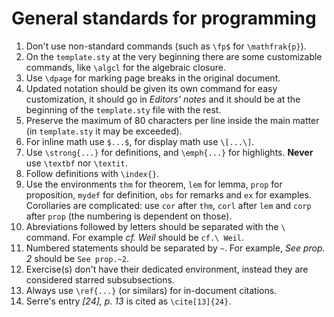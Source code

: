 # General standards for programming

1. Don't use non-standard commands (such as `\fp$` for `\mathfrak{p}`).
1. On the `template.sty` at the very beginning there are some customizable
   commands, like `\algcl` for the algebraic closure.
1. Use `\dpage` for marking page breaks in the original document.
1. Updated notation should be given its own command for easy customization, it
   should go in _Editors' notes_ and it should be at the beginning of the
   `template.sty` file with the rest.
1. Preserve the maximum of 80 characters per line inside the main matter (in
   `template.sty` it may be exceeded).
1. For inline math use `$...$`, for display math use `\[...\]`.
1. Use `\strong{...}` for definitions, and `\emph{...}` for highlights.
   **Never** use `\textbf` nor `\textit`.
1. Follow definitions with `\index{}`.
1. Use the environments `thm` for theorem, `lem` for lemma, `prop` for
   proposition, `mydef` for definition, `obs` for remarks and `ex` for
   examples.  
   Corollaries are complicated: use `cor` after `thm`, `corl` after `lem`
   and `corp` after `prop` (the numbering is dependent on those).
1. Abreviations followed by letters should be separated with the `\ `
   command. For example _cf. Weil_ should be `cf.\ Weil`.
1. Numbered statements should be separated by `~`. For example, _See prop. 2_
   should be `See prop.~2`.
1. Exercise(s) don't have their dedicated environment, instead they are
   considered starred subsubsections.
1. Always use `\ref{...}` (or similars) for in-document citations.
1. Serre's entry _[24], p. 13_ is cited as `\cite[13]{24}`.
